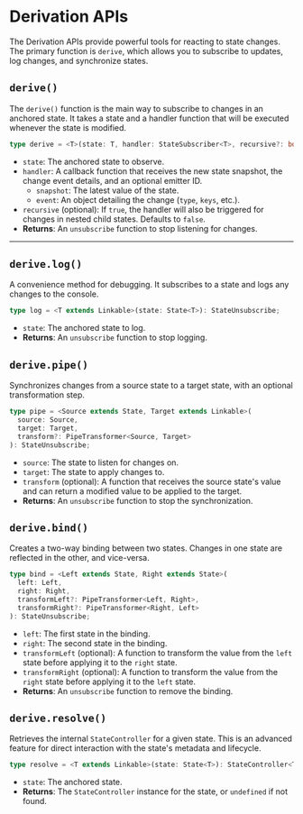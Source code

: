 # Derivation APIs

The Derivation APIs provide powerful tools for reacting to state changes. The primary function is `derive`, which allows you to subscribe to updates, log changes, and synchronize states.

## `derive()`

The `derive()` function is the main way to subscribe to changes in an anchored state. It takes a state and a handler function that will be executed whenever the state is modified.

```typescript
type derive = <T>(state: T, handler: StateSubscriber<T>, recursive?: boolean): StateUnsubscribe;
```

- `state`: The anchored state to observe.
- `handler`: A callback function that receives the new state snapshot, the change event details, and an optional emitter ID.
  - `snapshot`: The latest value of the state.
  - `event`: An object detailing the change (`type`, `keys`, etc.).
- `recursive` (optional): If `true`, the handler will also be triggered for changes in nested child states. Defaults to `false`.
- **Returns**: An `unsubscribe` function to stop listening for changes.

---

## `derive.log()`

A convenience method for debugging. It subscribes to a state and logs any changes to the console.

```typescript
type log = <T extends Linkable>(state: State<T>): StateUnsubscribe;
```

- `state`: The anchored state to log.
- **Returns**: An `unsubscribe` function to stop logging.

## `derive.pipe()`

Synchronizes changes from a source state to a target state, with an optional transformation step.

```typescript
type pipe = <Source extends State, Target extends Linkable>(
  source: Source,
  target: Target,
  transform?: PipeTransformer<Source, Target>
): StateUnsubscribe;
```

- `source`: The state to listen for changes on.
- `target`: The state to apply changes to.
- `transform` (optional): A function that receives the source state's value and can return a modified value to be applied to the target.
- **Returns**: An `unsubscribe` function to stop the synchronization.

## `derive.bind()`

Creates a two-way binding between two states. Changes in one state are reflected in the other, and vice-versa.

```typescript
type bind = <Left extends State, Right extends State>(
  left: Left,
  right: Right,
  transformLeft?: PipeTransformer<Left, Right>,
  transformRight?: PipeTransformer<Right, Left>
): StateUnsubscribe;
```

- `left`: The first state in the binding.
- `right`: The second state in the binding.
- `transformLeft` (optional): A function to transform the value from the `left` state before applying it to the `right` state.
- `transformRight` (optional): A function to transform the value from the `right` state before applying it to the `left` state.
- **Returns**: An `unsubscribe` function to remove the binding.

## `derive.resolve()`

Retrieves the internal `StateController` for a given state. This is an advanced feature for direct interaction with the state's metadata and lifecycle.

```typescript
type resolve = <T extends Linkable>(state: State<T>): StateController<T> | undefined;
```

- `state`: The anchored state.
- **Returns**: The `StateController` instance for the state, or `undefined` if not found.
